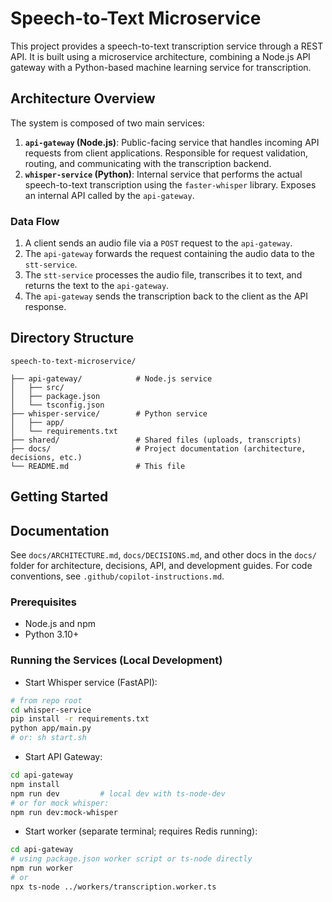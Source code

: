 # Speech-to-Text Microservice


This project provides a speech-to-text transcription service through a REST API. It is built using a microservice architecture, combining a Node.js API gateway with a Python-based machine learning service for transcription.

## Architecture Overview


The system is composed of two main services:

1.  **`api-gateway` (Node.js)**: Public-facing service that handles incoming API requests from client applications. Responsible for request validation, routing, and communicating with the transcription backend.
2.  **`whisper-service` (Python)**: Internal service that performs the actual speech-to-text transcription using the `faster-whisper` library. Exposes an internal API called by the `api-gateway`.

### Data Flow

1.  A client sends an audio file via a `POST` request to the `api-gateway`.
2.  The `api-gateway` forwards the request containing the audio data to the `stt-service`.
3.  The `stt-service` processes the audio file, transcribes it to text, and returns the text to the `api-gateway`.
4.  The `api-gateway` sends the transcription back to the client as the API response.

## Directory Structure

```
speech-to-text-microservice/

├── api-gateway/            # Node.js service
│   ├── src/
│   ├── package.json
│   └── tsconfig.json
├── whisper-service/        # Python service
│   ├── app/
│   └── requirements.txt
├── shared/                 # Shared files (uploads, transcripts)
├── docs/                   # Project documentation (architecture, decisions, etc.)
└── README.md               # This file
```

## Getting Started
## Documentation

See `docs/ARCHITECTURE.md`, `docs/DECISIONS.md`, and other docs in the `docs/` folder for architecture, decisions, API, and development guides. For code conventions, see `.github/copilot-instructions.md`.


### Prerequisites

*   Node.js and npm
*   Python 3.10+


### Running the Services (Local Development)

- Start Whisper service (FastAPI):
```bash
# from repo root
cd whisper-service
pip install -r requirements.txt
python app/main.py
# or: sh start.sh
```

- Start API Gateway:
```bash
cd api-gateway
npm install
npm run dev         # local dev with ts-node-dev
# or for mock whisper:
npm run dev:mock-whisper
```

- Start worker (separate terminal; requires Redis running):
```bash
cd api-gateway
# using package.json worker script or ts-node directly
npm run worker
# or
npx ts-node ../workers/transcription.worker.ts
```